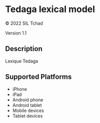Tedaga lexical model
===================

© 2022 SIL Tchad

Version 1.1

Description
-----------

Lexique Tedaga

Supported Platforms
-------------------
 * iPhone
 * iPad
 * Android phone
 * Android tablet
 * Mobile devices
 * Tablet devices

